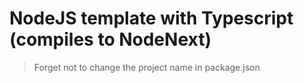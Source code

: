 # NodeJS template with Typescript (compiles to NodeNext)

> Forget not to change the project name in package.json